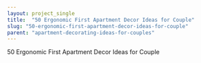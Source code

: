 ```yaml
---
layout: project_single
title:  "50 Ergonomic First Apartment Decor Ideas for Couple"
slug: "50-ergonomic-first-apartment-decor-ideas-for-couple"
parent: "apartment-decorating-ideas-for-couples"
---
```

50 Ergonomic First Apartment Decor Ideas for Couple